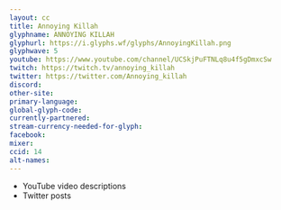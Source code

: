 ```yaml
---
layout: cc
title: Annoying Killah
glyphname: ANNOYING KILLAH
glyphurl: https://i.glyphs.wf/glyphs/AnnoyingKillah.png
glyphwave: 5
youtube: https://www.youtube.com/channel/UCSkjPuFTNLq8u4f5gDmxcSw
twitch: https://twitch.tv/annoying_killah
twitter: https://twitter.com/Annoying_killah
discord: 
other-site: 
primary-language: 
global-glyph-code: 
currently-partnered: 
stream-currency-needed-for-glyph: 
facebook: 
mixer: 
ccid: 14
alt-names: 
---
```

* YouTube video descriptions
* Twitter posts
